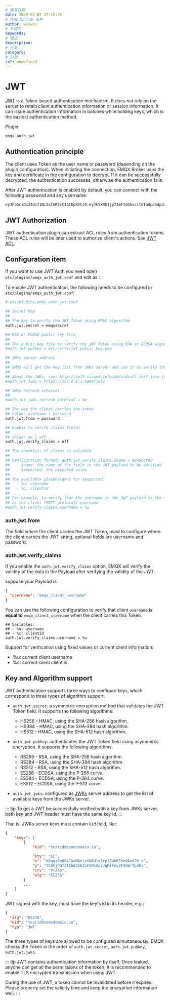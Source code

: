 ```yaml
---
# 编写日期
date: 2020-02-07 17:15:26
# 作者 Github 名称
author: wivwiv
# 关键字
keywords:
# 描述
description:
# 分类
category:
# 引用
ref: undefined
---
```


# JWT

[JWT](https://jwt.io/) is a Token-based authentication mechanism. It does not rely on the server to retain client authentication information or session information. It can issue authentication information in batches while holding keys, which is the easiest authentication method.

Plugin:

```bash
emqx_auth_jwt
```

## Authentication principle

The client uses Token as the user name or password (depending on the plugin configuration). When initiating the connection, EMQX Broker uses the key and certificate in the configuration to decrypt. If it can be successfully decrypted, the authentication successes, otherwise the authentication fails.

After JWT authentication is enabled by default, you can connect with the following password and any username:

```bash
eyJhbGciOiJIUzI1NiIsInR5cCI6IkpXVCJ9.eyJkYXRhIjp7ImF1dGhvciI6IndpdndpdiIsInNpdGUiOiJodHRwczovL3dpdndpdi5jb20ifSwiZXhwIjoxNTgyMjU1MzYwNjQyMDAwMCwiaWF0IjoxNTgyMjU1MzYwfQ.FdyAx2fYahm6h3g47m88ttyINzptzKy_speimyUcma4
```

## JWT Authorization

JWT authentication plugin can extract ACL rules from authentication tokens. These ACL rules will be later used
to authorize client's actions. See [JWT ACL](./acl-jwt.md).

## Configuration item

If you want to use JWT Auth you need open `etc/plugins/emqx_auth_jwt.conf` and edit as：

To enable JWT authentication, the following needs to be configured in `etc/plugins/emqx_auth_jwt.conf`:

```bash
# etc/plugins/emqx_auth_jwt.conf

## Secret Key
##
## The key to verify the JWT Token using HMAC algorithm
auth.jwt.secret = emqxsecret

## RSA or ECDSA public key file
##
## The public key file to verify the JWT Token using RSA or ECDSA algorithm
#auth.jwt.pubkey = etc/certs/jwt_public_key.pem

## JWKs server address
##
## EMQX will get the key list from JWKs server and use it to verify the Token
##
## About the JWKs, see: http://self-issued.info/docs/draft-ietf-jose-json-web-key.html
#auth.jwt.jwks = https://127.0.0.1:8080/jwks

## JWKs refresh interval
##
#auth.jwt.jwks.refresh_interval = 5m

## The way the client carries the token
## Value: username | password
auth.jwt.from = password

## Enable to verify claims fields
##
## Value: on | off
auth.jwt.verify_claims = off

## The checklist of claims to validate
##
## Configuration format: auth.jwt.verify_claims.$name = $expected
##   - $name: the name of the field in the JWT payload to be verified
##   - $expected: the expected value
##
## The available placeholders for $expected:
##   - %u: username
##   - %c: clientid
##
## For example, to verify that the username in the JWT payload is the same
## as the client (MQTT protocol) username
#auth.jwt.verify_claims.username = %u
```
### auth.jwt.from

The field where the client carries the JWT Token, used to configure where the client carries the JWT string, optional fields are username and password.

### auth.jwt.verify_claims

If you enable the `auth.jwt.verify_claims` option, EMQX will verify the validity of the data in the Payload after verifying the validity of the JWT.

suppose your Payload is:

```json
{
  "username": "emqx_client_username"
}
```

You can use the following configuration to verify that client `username` is **equal to** `emqx_client_username` when the client carries this Token.

```properties
## Variables:
## - %u: username
## - %c: clientid
auth.jwt.verify_claims.username = %u
```

Support for verification using fixed values or current client information:
- %u: current client username
- %c: current client client id

## Key and Algorithm support

JWT authentication supports three ways to configure keys, which correspond to three types of algorithm support.

- `auth.jwt.secret`: a symmetric encryption method that validates the JWT Token field. It supports the following algorithms:
    - HS256 - HMAC, using the SHA-256 hash algorithm.
    - HS384 - HMAC, using the SHA-384 hash algorithm.
    - HS512 - HMAC, using the SHA-512 hash algorithm.

- `auth.jwt.pubkey`: authenticates the JWT Token field using asymmetric encryption. It supports the following algorithms.
    - RS256 - RSA, using the SHA-256 hash algorithm.
    - RS384 - RSA, using the SHA-384 hash algorithm.
    - RS512 - RSA, using the SHA-512 hash algorithm.
    - ES256 - ECDSA, using the P-256 curve.
    - ES384 - ECDSA, using the P-384 curve.
    - ES512 - ECDSA, using the P-512 curve.

- `auth.jwt.jwks`: configured as [JWKs](http://self-issued.info/docs/draft-ietf-jose-json-web-key.html) server address to get the list of available keys from the JWKs server.

::: tip
To get a JWT be successfully verified with a key from JWKs server, both key and JWT header must have the same key id.
:::

That is, JWKs server keys must contain `kid` field, like:
```json
{
    "keys": [
        {
            "kid": "testid@somedomain.io",

            "kty": "EC",
            "x": "m2qqiRuO04JawMAnlzXWAUlqlrpI84h6She9Aud7K_c",
            "y": "YC6VjPOT2fIk0256ZsF5McApzJqMlFnyZFXkWrTpXRs",
            "crv": "P-256",
            "alg": "ES256"
        }
        ...
    ]
}
```

JWT signed with the key, must have the key's id in its header, e.g.:
```json
{
  "alg": "ES256",
  "kid": "testid@somedomain.io",
  "typ": "JWT"
}
```

The three types of keys are allowed to be configured simultaneously. EMQX checks the Token in the order of `auth.jwt.secret`, `auth.jwt.pubkey`, `auth.jwt.jwks`.

::: tip
JWT contains authentication information by itself. Once leaked, anyone can get all the permissions of the token. It is recommended to enable TLS encrypted transmission when using JWT.

During the use of JWT, a token cannot be invalidated before it expires. Please properly set the validity time and keep the encryption information well.
:::
